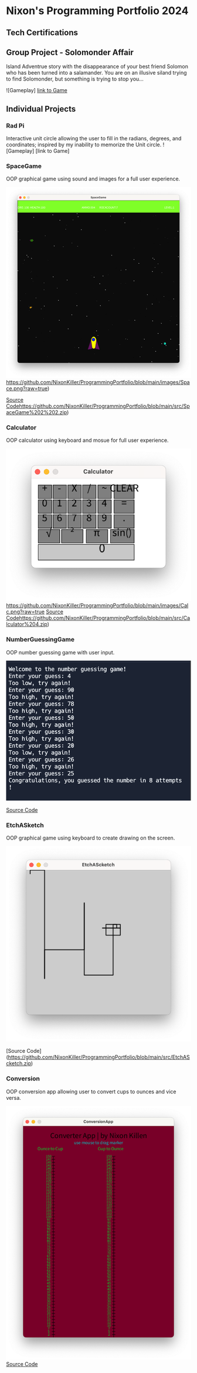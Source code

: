 # Nixon's Programming Portfolio 2024

## Tech Certifications

## Group Project - Solomonder Affair
Island Adventrue story with the disappearance of your best friend Solomon who has been turned into a salamander. You are on an illusive siland trying to find Solomonder, but something is trying to stop you...

![Gameplay]
[link to Game](https://github.com/LiamTGay/Adventure-Story.git)
## Individual Projects
### Rad Pi
Interactive unit circle allowing the user to fill in the radians, degrees, and coordinates; inspired by my inability to memorize the Unit circle.
![Gameplay]
[link to Game]
### SpaceGame
OOP graphical game using sound and images for a full user experience. 

![Gameplay](https://github.com/NixonKiller/ProgrammingPortfolio/blob/main/images/Space.png?raw=true)https://github.com/NixonKiller/ProgrammingPortfolio/blob/main/images/Space.png?raw=true)

[Source Code](https://github.com/NixonKiller/ProgrammingPortfolio/blob/main/src/SpaceGame%202%202.zip)https://github.com/NixonKiller/ProgrammingPortfolio/blob/main/src/SpaceGame%202%202.zip)

### Calculator 
OOP calculator using keyboard and mosue for full user experience.

![Gameplay](https://github.com/NixonKiller/ProgrammingPortfolio/blob/main/images/Calc.png?raw=true)https://github.com/NixonKiller/ProgrammingPortfolio/blob/main/images/Calc.png?raw=true
[Source Code](https://github.com/NixonKiller/ProgrammingPortfolio/blob/main/src/Calculator%204.zip)https://github.com/NixonKiller/ProgrammingPortfolio/blob/main/src/Calculator%204.zip)

### NumberGuessingGame
OOP number guessing game with user input.

![Gameplay](https://github.com/NixonKiller/ProgrammingPortfolio/blob/main/images/Numb.png?raw=true)

[Source Code](https://github.com/NixonKiller/ProgrammingPortfolio/blob/main/src/Number-Guessing-Game%20(1).zip)

### EtchASketch
OOP graphical game using keyboard to create drawing on the screen.

![Gameplay](https://github.com/NixonKiller/ProgrammingPortfolio/blob/main/images/Etch.png?raw=true)

[Source Code]
(https://github.com/NixonKiller/ProgrammingPortfolio/blob/main/src/EtchAScketch.zip)

### Conversion
OOP conversion app allowing user to convert cups to ounces and vice versa.

![Gameplay](https://github.com/NixonKiller/ProgrammingPortfolio/blob/main/images/Conv.png?raw=true)
[Source Code](https://github.com/NixonKiller/ProgrammingPortfolio/blob/main/src/ConversionApp.zip)

